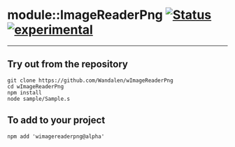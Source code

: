 
# module::ImageReaderPng  [![Status](https://github.com/Wandalen/wImageReaderPng/workflows/publish/badge.svg)](https://github.com/Wandalen/wImageReaderPng/actions?query=workflow%3Apublish) [![experimental](https://img.shields.io/badge/stability-experimental-orange.svg)](https://github.com/emersion/stability-badges#experimental)

___

## Try out from the repository
```
git clone https://github.com/Wandalen/wImageReaderPng
cd wImageReaderPng
npm install
node sample/Sample.s
```

## To add to your project
```
npm add 'wimagereaderpng@alpha'
```




